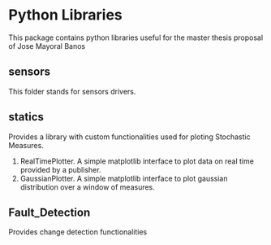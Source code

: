 # Python Libraries

This package contains python libraries useful for the master thesis proposal of Jose Mayoral Banos

## sensors

This folder stands for sensors drivers.

## statics

Provides a library with custom functionalities used for ploting Stochastic Measures.

1. RealTimePlotter. A simple matplotlib interface to plot data on real time provided by a publisher.
1. GaussianPlotter. A simple matplotlib interface to plot gaussian distribution over a window of measures.

## Fault_Detection

Provides change detection functionalities

